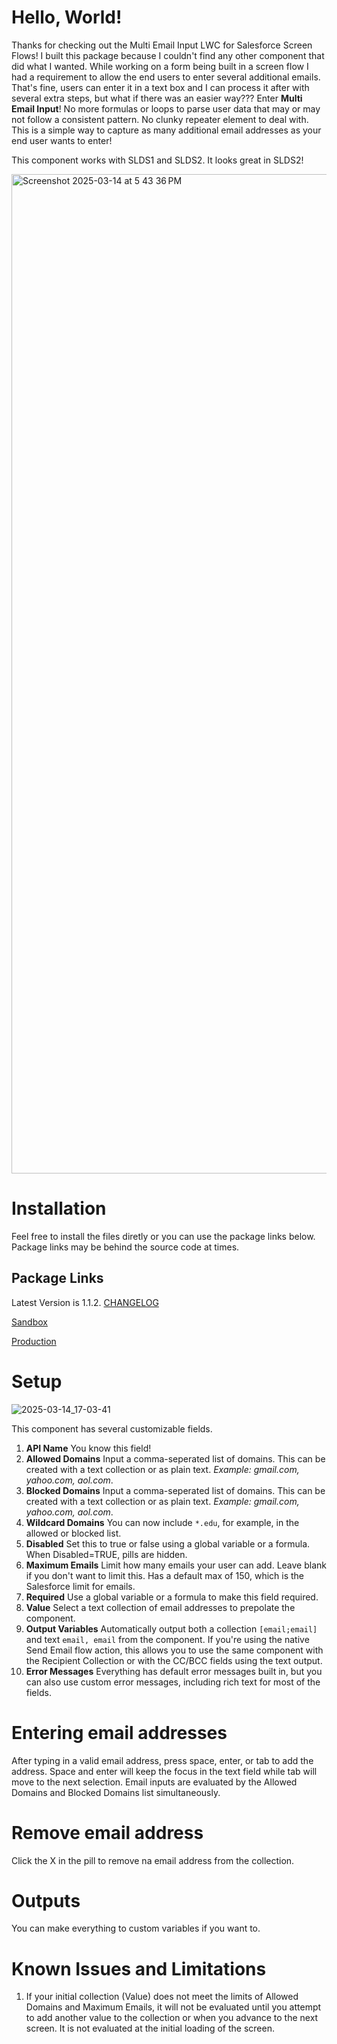 # Hello, World!

Thanks for checking out the Multi Email Input LWC for Salesforce Screen Flows! I built this package because I couldn't find any other component that did what I wanted. While working on a form being built in a screen flow I had a requirement to allow the end users to enter several additional emails. That's fine, users can enter it in a text box and I can process it after with several extra steps, but what if there was an easier way??? Enter **Multi Email Input**! No more formulas or loops to parse user data that may or may not follow a consistent pattern. No clunky repeater element to deal with. This is a simple way to capture as many additional email addresses as your end user wants to enter!

This component works with SLDS1 and SLDS2. It looks great in SLDS2!

<img width="1599" alt="Screenshot 2025-03-14 at 5 43 36 PM" src="https://github.com/user-attachments/assets/ba98618c-8327-4233-8701-224b2e6aa4fe" />

# Installation
Feel free to install the files diretly or you can use the package links below. Package links may be behind the source code at times.

## Package Links

Latest Version is 1.1.2. 
[CHANGELOG](https://github.com/chrisrouse/multiEmailInput/blob/main/CHANGELOG.md)

[Sandbox](https://test.salesforce.com/packaging/installPackage.apexp?p0=04tHo000000tBkaIAE)

[Production](https://login.salesforce.com/packaging/installPackage.apexp?p0=04tHo000000tBkaIAE)


# Setup
![2025-03-14_17-03-41](https://github.com/user-attachments/assets/0d108a77-60e5-4771-ad90-d5b84b9f25cf)

This component has several customizable fields.
1. **API Name** You know this field!
2. **Allowed Domains** Input a comma-seperated list of domains. This can be created with a text collection or as plain text. *Example: gmail.com, yahoo.com, aol.com*.
3. **Blocked Domains** Input a comma-seperated list of domains. This can be created with a text collection or as plain text. *Example: gmail.com, yahoo.com, aol.com*.
4. **Wildcard Domains** You can now include `*.edu`, for example, in the allowed or blocked list. 
5. **Disabled** Set this to true or false using a global variable or a formula. When Disabled=TRUE, pills are hidden.
8. **Maximum Emails** Limit how many emails your user can add. Leave blank if you don't want to limit this. Has a default max of 150, which is the Salesforce limit for emails.
10. **Required** Use a global variable or a formula to make this field required.
11. **Value** Select a text collection of email addresses to prepolate the component.
12. **Output Variables** Automatically output both a collection `[email;email]` and text `email, email` from the component. If you're using the native Send Email flow action, this allows you to use the same component with the Recipient Collection or with the CC/BCC fields using the text output.
13. **Error Messages** Everything has default error messages built in, but you can also use custom error messages, including rich text for most of the fields.
    

# Entering email addresses

After typing in a valid email address, press space, enter, or tab to add the address. Space and enter will keep the focus in the text field while tab will move to the next selection. Email inputs are evaluated by the Allowed Domains and Blocked Domains list simultaneously. 

# Remove email address

Click the X in the pill to remove na email address from the collection.

# Outputs
You can make everything to custom variables if you want to.

# Known Issues and Limitations
1. If your initial collection (Value) does not meet the limits of Allowed Domains and Maximum Emails, it will not be evaluated until you attempt to add another value to the collection or when you advance to the next screen. It is not evaluated at the initial loading of the screen.
